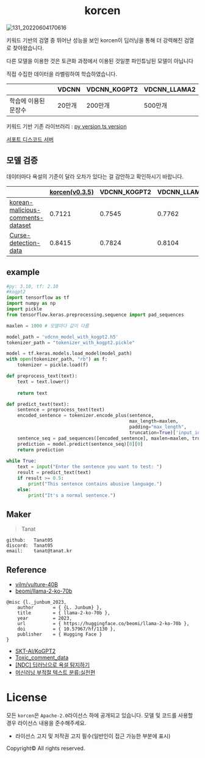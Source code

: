 <div align="center">
  <h1>korcen</h1>
</div>

![131_20220604170616](https://user-images.githubusercontent.com/85154556/171998341-9a7439c8-122f-4a9f-beb6-0e0b3aad05ed.png)


키워드 기반의 검열 중 뛰어난 성능을 보인 korcen이 딥러닝을 통해 더 강력해진 검열로 찾아왔습니다.

다른 모델을 이용한 것은 토큰화 과정에서 이용된 것일뿐 파인튜닝된 모델이 아닙니다

직접 수집한 데이터을 라벨링하여 학습하였습니다.

|  | VDCNN | VDCNN_KOGPT2 | VDCNN_LLAMA2 |
|------|------|------|------|
| 학습에 이용된 문장수 | 20만개 | 200만개 | 500만개 |

키워드 기반 기존 라이브러리 : [py version](https://github.com/KR-korcen/korcen),[ts version](https://github.com/KR-korcen/korcen.ts)

[서포트 디스코드 서버](https://discord.gg/wyTU3ZQBPE)

## 모델 검증
데이터마다 욕설의 기준이 달라 오차가 있다는 걸 감안하고 확인하시기 바랍니다.

|  | [korcen(v0.3.5)](https://github.com/KR-korcen/korcen) | VDCNN_KOGPT2 | VDCNN_LLAMA2 | [badword_check](https://github.com/Nam-SW/badword_check) |
|------|------|------|------|------|
| [korean-malicious-comments-dataset](https://github.com/ZIZUN/korean-malicious-comments-dataset) | 0.7121 | 0.7545 |  0.7762 | 0.5829 | 
| [Curse-detection-data](https://github.com/2runo/Curse-detection-data) | 0.8415 | 0.7824 | 0.8104 | 0.6761 |

## example
```py
#py: 3.10, tf: 2.10
#kogpt2
import tensorflow as tf
import numpy as np
import pickle
from tensorflow.keras.preprocessing.sequence import pad_sequences

maxlen = 1000 # 모델마다 값이 다름

model_path = 'vdcnn_model_with_kogpt2.h5'
tokenizer_path = "tokenizer_with_kogpt2.pickle"

model = tf.keras.models.load_model(model_path)
with open(tokenizer_path, "rb") as f:
    tokenizer = pickle.load(f)

def preprocess_text(text):
    text = text.lower()
    
    return text

def predict_text(text):
    sentence = preprocess_text(text)
    encoded_sentence = tokenizer.encode_plus(sentence,
                                             max_length=maxlen,
                                             padding="max_length",
                                             truncation=True)['input_ids']
    sentence_seq = pad_sequences([encoded_sentence], maxlen=maxlen, truncating="post")
    prediction = model.predict(sentence_seq)[0][0]
    return prediction
    
while True:
    text = input("Enter the sentence you want to test: ")
    result = predict_text(text)
    if result >= 0.5:
        print("This sentence contains abusive language.")
    else:
        print("It's a normal sentence.")
```


## Maker


>Tanat
```
github:   Tanat05
discord:  Tanat05
email:    tanat@tanat.kr
```

## Reference


- [vilm/vulture-40B](https://huggingface.co/vilm/vulture-40b)
- [beomi/llama-2-ko-70b](https://huggingface.co/beomi/llama-2-ko-70b)
```
@misc {l._junbum_2023,
    author       = { {L. Junbum} },
    title        = { llama-2-ko-70b },
    year         = 2023,
    url          = { https://huggingface.co/beomi/llama-2-ko-70b },
    doi          = { 10.57967/hf/1130 },
    publisher    = { Hugging Face }
}
```
- [SKT-AI/KoGPT2](https://github.com/SKT-AI/KoGPT2)
- [Toxic_comment_data](https://github.com/songys/Toxic_comment_data)
- [[NDC] 딥러닝으로 욕설 탐지하기](https://youtu.be/K4nU7yXy7R8)
- [머신러닝 부적절 텍스트 분류:실전편](https://medium.com/watcha/%EB%A8%B8%EC%8B%A0%EB%9F%AC%EB%8B%9D-%EB%B6%80%EC%A0%81%EC%A0%88-%ED%85%8D%EC%8A%A4%ED%8A%B8-%EB%B6%84%EB%A5%98-%EC%8B%A4%EC%A0%84%ED%8E%B8-57587ecfae78)


# License
모든 `korcen`은 `Apache-2.0`라이선스 하에 공개되고 있습니다. 모델 및 코드를 사용할 경우 라이선스 내용을 준수해주세요. 

- 라이선스 고지 및 저작권 고지 필수(일반인이 접근 가능한 부분에 표시)

Copyright© All rights reserved.
